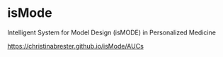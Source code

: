 # isMode
Intelligent System for Model Design (isMODE) in Personalized Medicine

https://christinabrester.github.io/isMode/AUCs
